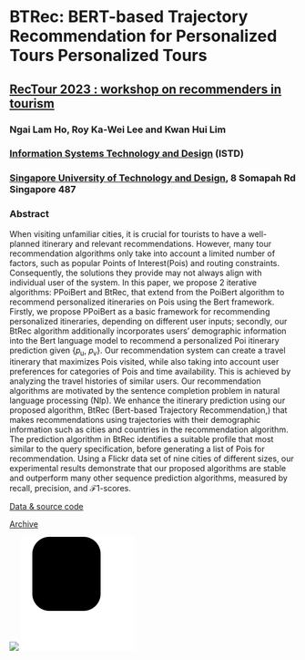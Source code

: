 # BTRec: BERT-based Trajectory Recommendation for Personalized Tours Personalized Tours

## [RecTour 2023 : workshop on recommenders in tourism](https://workshops.ds-ifs.tuwien.ac.at/rectour23/)

### Ngai Lam Ho, Roy Ka-Wei Lee and Kwan Hui Lim 

### [Information Systems Technology and Design](https://istd.sutd.edu.sg/) (ISTD) 

### [Singapore University of Technology and Design](https://www.sutd.edu.sg/), 8 Somapah Rd Singapore 487 

### Abstract

When visiting unfamiliar cities, it is crucial for tourists to have a well-planned itinerary and relevant
recommendations. However, many tour recommendation algorithms only take into account a limited
number of factors, such as popular Points of Interest(Pois) and routing constraints. Consequently, the
solutions they provide may not always align with individual user of the system. In this paper, we propose
2 iterative algorithms: PPoiBert and BtRec, that extend from the PoiBert algorithm to recommend
personalized itineraries on Pois using the Bert framework. Firstly, we propose PPoiBert as a basic
framework for recommending personalized itineraries, depending on different user inputs; secondly,
our BtRec algorithm additionally incorporates users’ demographic information into the Bert language
model to recommend a personalized Poi itinerary prediction given {𝑝<sub>u</sub>, 𝑝<sub>v</sub>}. Our recommendation system
can create a travel itinerary that maximizes Pois visited, while also taking into account user preferences for
categories of Pois and time availability. This is achieved by analyzing the travel histories of similar users.
Our recommendation algorithms are motivated by the sentence completion problem in natural language
processing (Nlp). We enhance the itinerary prediction using our proposed algorithm, BtRec (Bert-based
Trajectory Recommendation,) that makes recommendations using trajectories with their demographic
information such as cities and countries in the recommendation algorithm. The prediction algorithm in
BtRec identifies a suitable profile that most similar to the query specification, before generating a list
of Pois for recommendation. Using a Flickr data set of nine cities of different sizes, our experimental
results demonstrate that our proposed algorithms are stable and outperform many other sequence
prediction algorithms, measured by recall, precision, and ℱ1-scores.

[Data & source code](https://github.com/nxh912/BTRec_RecSys23/ "https://github.com/nxh912/BTRec_RecSys23/")

[Archive](https://arxiv.org/abs/2310.19886 "https://arxiv.org/abs/2310.19886")


![](./)
<img src="./googletag.svg">
